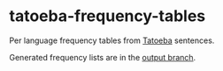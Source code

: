# tatoeba-frequency-tables
Per language frequency tables from [Tatoeba](https://tatoeba.org/es/) sentences.

Generated frequency lists are in the [output branch](https://github.com/daniel-dona/tatoeba-frequency-tables/tree/output).
